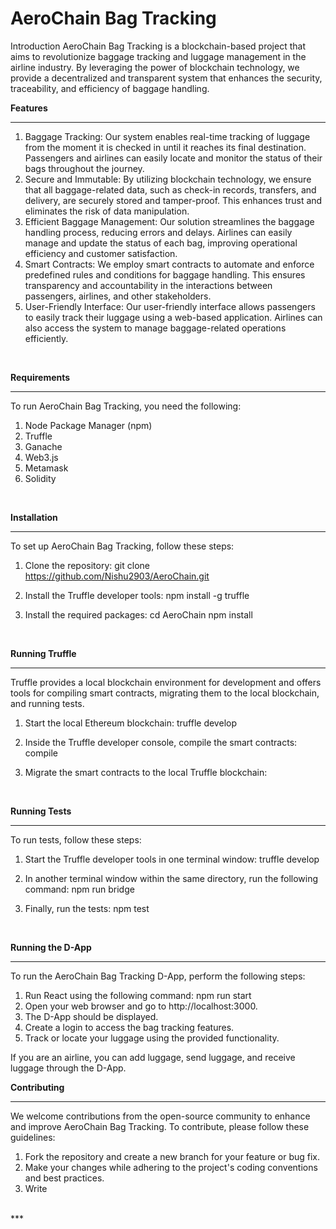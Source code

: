 # AeroChain Bag Tracking


Introduction
AeroChain Bag Tracking is a blockchain-based project that aims to revolutionize baggage tracking and luggage management in the airline industry. By leveraging the power of blockchain technology, we provide a decentralized and transparent system that enhances the security, traceability, and efficiency of baggage handling.

**Features**<br>
***
1. Baggage Tracking: Our system enables real-time tracking of luggage from the moment it is checked in until it reaches its final destination. Passengers and airlines can easily locate and monitor the status of their bags throughout the journey.
2. Secure and Immutable: By utilizing blockchain technology, we ensure that all baggage-related data, such as check-in records, transfers, and delivery, are securely stored and tamper-proof. This enhances trust and eliminates the risk of data manipulation.
3. Efficient Baggage Management: Our solution streamlines the baggage handling process, reducing errors and delays. Airlines can easily manage and update the status of each bag, improving operational efficiency and customer satisfaction.
4. Smart Contracts: We employ smart contracts to automate and enforce predefined rules and conditions for baggage handling. This ensures transparency and accountability in the interactions between passengers, airlines, and other stakeholders.
5. User-Friendly Interface: Our user-friendly interface allows passengers to easily track their luggage using a web-based application. Airlines can also access the system to manage baggage-related operations efficiently.
<br>

**Requirements**<br>
***

To run AeroChain Bag Tracking, you need the following:

1. Node Package Manager (npm)
2. Truffle
3. Ganache
4. Web3.js
5. Metamask
6. Solidity
<br>

**Installation**<br>
***

To set up AeroChain Bag Tracking, follow these steps:

1. Clone the repository:
git clone https://github.com/Nishu2903/AeroChain.git

2. Install the Truffle developer tools:
npm install -g truffle

3. Install the required packages:
cd AeroChain
npm install
<br>

**Running Truffle**<br>
***

Truffle provides a local blockchain environment for development and offers tools for compiling smart contracts, migrating them to the local blockchain, and running tests.

1. Start the local Ethereum blockchain:
truffle develop

2. Inside the Truffle developer console, compile the smart contracts:
compile

3. Migrate the smart contracts to the local Truffle blockchain:
<br>

**Running Tests**<br>
***

To run tests, follow these steps:

1. Start the Truffle developer tools in one terminal window:
truffle develop

2. In another terminal window within the same directory, run the following command:
npm run bridge

3. Finally, run the tests:
npm test
<br>

**Running the D-App**<br>
***

To run the AeroChain Bag Tracking D-App, perform the following steps:

1. Run React using the following command:
npm run start
2. Open your web browser and go to http://localhost:3000.
3. The D-App should be displayed.
4. Create a login to access the bag tracking features.
5. Track or locate your luggage using the provided functionality.

If you are an airline, you can add luggage, send luggage, and receive luggage through the D-App.
<br>

**Contributing**<br>
***

We welcome contributions from the open-source community to enhance and improve AeroChain Bag Tracking. To contribute, please follow these guidelines:

1. Fork the repository and create a new branch for your feature or bug fix.
2. Make your changes while adhering to the project's coding conventions and best practices.
3. Write
<br>
***

